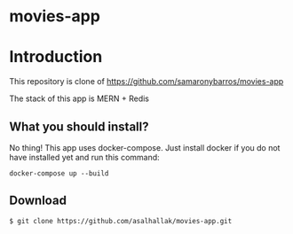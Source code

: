 # movies-app

# Introduction

This repository is clone of https://github.com/samaronybarros/movies-app

The stack of this app is MERN + Redis

## What you should install?

No thing! This app uses docker-compose.
Just install docker if you do not have installed yet and run this command:
```
docker-compose up --build

```

## Download

```
$ git clone https://github.com/asalhallak/movies-app.git
```
